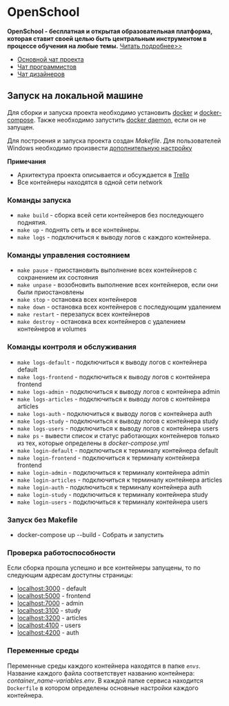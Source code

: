 # OpenSchool

**OpenSchool - бесплатная и открытая образовательная платформа, которая ставит своей целью быть центральным инструментом в процессе обучения на любые темы.**
[Читать подробнее>>](https://grandcore.org/#/ru/openschool)

- [Основной чат проекта](https://t.me/openschool_chat)
- [Чат программистов](https://t.me/CdXoy9PeAjI2NTJh)
- [Чат дизайнеров](https://t.me/2JC3zklOvggxN2Jh)

## Запуск на локальной машине

Для сборки и запуска проекта необходимо установить [docker](https://www.docker.com/https://www.docker.com/get-started) и [docker-compose](https://docs.docker.com/compose/install/). Также необходимо запустить [docker daemon](https://docs.docker.com/config/daemon/), если он не запущен.

Для построения и запуска проекта создан *Makefile*. Для пользователей Windows необходимо произвести [дополнительную настройку](https://stackoverflow.com/questions/2532234/how-to-run-a-makefile-in-windows)

**Примечания**

- Архитектура проекта описывается и обсуждается в [Trello](https://trello.com/b/POeLUekC)
- Все контейнеры находятся в одной сети network

### Команды запуска

- `make build` - сборка всей сети контейнеров без последующего поднятия.
- `make up` - поднять сеть и все контейнеры.
- `make logs` - подключиться к выводу логов с каждого контейнера.

### Команды управления состоянием

- `make pause` - приостановить выполнение всех контейнеров с сохранением их состояния
- `make unpase` - возобновить выполнение всех контейнеров, если они были приостановлены
- `make stop` - остановка всех контейнеров
- `make down` - остановка всех контейнеров с последующим удалением
- `make restart` - перезапуск всех контейнеров
- `make destroy` - остановка всех контейнеров с удалением контейнеров и volumes

### Команды контроля и обслуживания

- `make logs-default` - подключиться к выводу логов с контейнера default
- `make logs-frontend` - подключиться к выводу логов с контейнера frontend
- `make logs-admin` - подключиться к выводу логов с контейнера admin
- `make logs-articles` - подключиться к выводу логов с контейнера articles
- `make logs-auth` - подключиться к выводу логов с контейнера auth
- `make logs-study` - подключиться к выводу логов с контейнера study
- `make logs-users` - подключиться к выводу логов с контейнера users
- `make ps` - вывести список и статус работающих контейнеров только из тех, которые определены в *docker-compose.yml*
- `make login-default` - подключиться к терминалу контейнера default
- `make login-frontend` - подключиться к терминалу контейнера frontend
- `make login-admin` - подключиться к терминалу контейнера admin
- `make login-articles` - подключиться к терминалу контейнера articles
- `make login-auth` - подключиться к терминалу контейнера auth
- `make login-study` - подключиться к терминалу контейнера study
- `make login-users` - подключиться к терминалу контейнера users

### Запуск без Makefile

- docker-compose up --build - Собрать и запустить

### Проверка работоспособности 

Если сборка прошла успешно и все контейнеры запущены, то по следующим адресам доступны страницы:

- [localhost:3000](localhost:3000) - default
- [localhost:5000](localhost:5000) - frontend
- [localhost:7000](localhost:7000) - admin
- [localhost:3100](localhost:3100) - study
- [localhost:3200](localhost:3200) - articles
- [localhost:4100](localhost:4100) - users
- [localhost:4200](localhost:4200) - auth


### Переменные среды

Переменные среды каждого контейнера находятся в папке *`envs`*. Название каждого файла соответствует названию контейнера: *container_name-variables.env*.
В каждой папке сервиса находится `Dockerfile` в котором определены основные настройки каждого контейнера.

